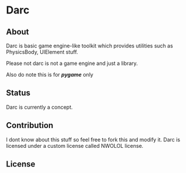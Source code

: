 # Darc

## About

Darc is basic game engine-like toolkit which provides utilities such as PhysicsBody, UIElement stuff.

Please not darc is not a game engine and just a library.

Also do note this is for ***pygame*** only

## Status

Darc is currently a concept.

## Contribution

I dont know about this stuff so feel free to fork this and modify it.
Darc is licensed under a custom license called NWOLOL license.

## License